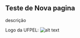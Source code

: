 ## Teste de Nova pagina

descrição


Logo da UFPEL: 
![alt text][logoUFPEL]

[logoUFPEL]: https://www.google.com/url?sa=i&rct=j&q=&esrc=s&source=images&cd=&cad=rja&uact=8&ved=2ahUKEwiu35iuobbdAhUiuVkKHesRDuAQjRx6BAgBEAU&url=https%3A%2F%2Fpt.wikipedia.org%2Fwiki%2FUniversidade_Federal_de_Pelotas&psig=AOvVaw2zpTOcOhkcDJYKXETBF6Ai&ust=1536869011559431


